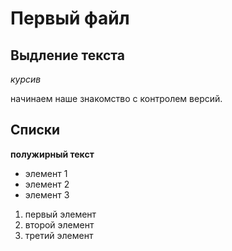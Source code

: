 # Первый файл 



## Выдление текста

*курсив*

начинаем наше знакомство с контролем версий.

## Списки

**полужирный текст**

* элемент 1
* элемент 2
* элемент 3

1. первый элемент
2. второй элемент
3. третий элемент